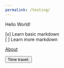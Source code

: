 ```yaml
---
permalink: /testing/
---
```

Hello World!

[x] Learn basic markdown  
[ ] Learn more markdown

[About][About link]

[About link]: https://usernamethatisnttaken.github.io/ProjectsPortfolio/about

<div id="time"></div>

<script>
    var timeS = 0;
    var clock = new Date();

    function countTime() {
        document.getElementById("time").innerHTML = clock.getSeconds() + timeS;
        console.log(time.getSeconds);
    }

    setInterval(countTime, 1000);
    countTime();
</script>
<button type="button" onclick="timeS = (timeS + 30) % 60">Time travel.</button>
